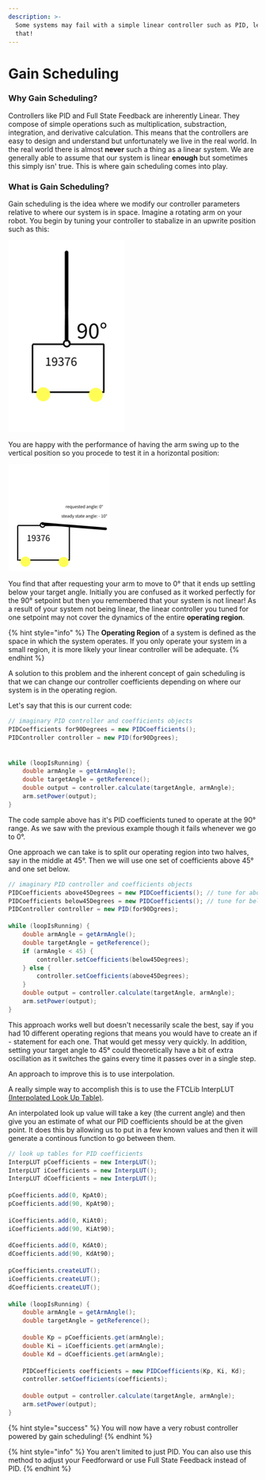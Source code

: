 ```yaml
---
description: >-
  Some systems may fail with a simple linear controller such as PID, let's fix
  that!
---
```


# Gain Scheduling

### Why Gain Scheduling?&#x20;

Controllers like PID and Full State Feedback are inherently Linear.  They compose of simple operations such as multiplication, substraction, integration, and derivative calculation.  This means that the controllers are easy to design and understand but unfortunately we live in the real world.  In the real world there is almost **never** such a thing as a linear system.  We are generally able to assume that our system is linear **enough** but sometimes this simply isn' true.  This is where gain scheduling comes into play.&#x20;

### What is Gain Scheduling?&#x20;

Gain scheduling is the idea where we modify our controller parameters relative to where our system is in space.  Imagine a rotating arm on your robot.  You begin by tuning your controller to stabalize in an upwrite position such as this:

&#x20;![](<../.gitbook/assets/Untitled drawing (5).png>)

You are happy with the performance of having the arm swing up to the vertical position so you procede to test it in a horizontal position:

![](<../.gitbook/assets/Untitled drawing (6).png>)

You find that after requesting your arm to move to 0° that it ends up settling below your target angle.  Initially you are confused as it worked perfectly for the 90° setpoint but then you remembered that your system is not linear!  As a result of your system not being linear, the linear controller you tuned for one setpoint may not cover the dynamics of the entire **operating region**.&#x20;

{% hint style="info" %}
The **Operating Region** of a system is defined as the space in which the system operates.  If you only operate your system in a small region, it is more likely your linear controller will be adequate. &#x20;
{% endhint %}

A solution to this problem and the inherent concept of gain scheduling is that we can change our controller coefficients depending on where our system is in the operating region.&#x20;

Let's say that this is our current code:&#x20;

```java
// imaginary PID controller and coefficients objects 
PIDCoefficients for90Degrees = new PIDCoefficients(); 
PIDController controller = new PID(for90Dgrees);  


while (loopIsRunning) {
    double armAngle = getArmAngle();
    double targetAngle = getReference();
    double output = controller.calculate(targetAngle, armAngle);
    arm.setPower(output); 
}
```

The code sample above has it's PID coefficients tuned to operate at the 90° range.  As we saw with the previous example though it fails whenever we go to 0°. &#x20;

One approach we can take is to split our operating region into two halves, say in the middle at 45°.  Then we will use one set of coefficients above 45° and one set below.&#x20;

```java
// imaginary PID controller and coefficients objects 
PIDCoefficients above45Degrees = new PIDCoefficients(); // tune for above
PIDCoefficients below45Degrees = new PIDCoefficients(); // tune for below 
PIDController controller = new PID(for90Dgrees);  

while (loopIsRunning) {
    double armAngle = getArmAngle();
    double targetAngle = getReference();
    if (armAngle < 45) {
        controller.setCoefficients(below45Degrees);
    } else {
        controller.setCoefficients(above45Degrees); 
    }
    double output = controller.calculate(targetAngle, armAngle);
    arm.setPower(output); 
}
```

This approach works well but doesn't necessarily scale the best, say if you had 10 different operating regions that means you would have to create an if - statement for each one.  That would get messy very quickly.  In addition,  setting your target angle to 45° could theoretically have a bit of extra oscillation as it switches the gains every time it passes over in a single step.&#x20;

An approach to improve this is to use interpolation.&#x20;

A really simple way to accomplish this is to use the FTCLib InterpLUT [(Interpolated Look Up Table)](https://docs.ftclib.org/ftclib/v/v1.2.0/features/util#interplut-interpolated-look-up-table).&#x20;

An interpolated look up value will take a key (the current angle) and then give you an estimate of what our PID coefficients should be at the given point.  It does this by allowing us to put in a few known values and then it will generate a continous function to go between them.&#x20;

```java
// look up tables for PID coefficients 
InterpLUT pCoefficients = new InterpLUT();
InterpLUT iCoefficients = new InterpLUT();
InterpLUT dCoefficients = new InterpLUT();

pCoefficients.add(0, KpAt0);
pCoefficients.add(90, KpAt90);

iCoefficients.add(0, KiAt0);
iCoefficients.add(90, KiAt90);

dCoefficients.add(0, KdAt0);
dCoefficients.add(90, KdAt90);

pCoefficients.createLUT();
iCoefficients.createLUT();
dCoefficients.createLUT();

while (loopIsRunning) {
    double armAngle = getArmAngle();
    double targetAngle = getReference();
    
    double Kp = pCoefficients.get(armAngle);
    double Ki = iCoefficients.get(armAngle);
    double Kd = dCoefficients.get(armAngle);
    
    PIDCoefficients coefficients = new PIDCoefficients(Kp, Ki, Kd);
    controller.setCoefficients(coefficients); 
    
    double output = controller.calculate(targetAngle, armAngle);
    arm.setPower(output); 
}


```

{% hint style="success" %}
You will now have a very robust controller powered by gain scheduling!&#x20;
{% endhint %}

{% hint style="info" %}
You aren't limited to just PID.  You can also use this method to adjust your Feedforward or use Full State Feedback instead of PID.&#x20;
{% endhint %}
